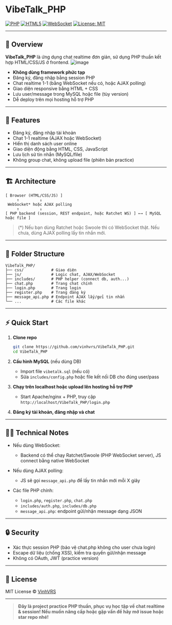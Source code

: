 # VibeTalk\_PHP

[![PHP](https://img.shields.io/badge/Backend-PHP-777bb4.svg)](https://www.php.net/)
[![HTML5](https://img.shields.io/badge/HTML5-CSS3-JS-yellow.svg)]()
[![WebSocket](https://img.shields.io/badge/Realtime-WebSocket%20or%20AJAX-blue.svg)]()
[![License: MIT](https://img.shields.io/badge/License-MIT-lightgrey.svg)](LICENSE)

---

## 💬 Overview

**VibeTalk\_PHP** là ứng dụng chat realtime đơn giản, sử dụng PHP thuần kết hợp HTML/CSS/JS ở frontend.
![image](https://github.com/user-attachments/assets/32d459c8-42f2-41cf-a2ae-1717a3221275)

* **Không dùng framework phức tạp**
* Đăng ký, đăng nhập bằng session PHP
* Chat realtime 1-1 (bằng WebSocket nếu có, hoặc AJAX polling)
* Giao diện responsive bằng HTML + CSS
* Lưu user/message trong MySQL hoặc file (tùy version)
* Dễ deploy trên mọi hosting hỗ trợ PHP

---

## 🚀 Features

* Đăng ký, đăng nhập tài khoản
* Chat 1-1 realtime (AJAX hoặc WebSocket)
* Hiển thị danh sách user online
* Giao diện động bằng HTML, CSS, JavaScript
* Lưu lịch sử tin nhắn (MySQL/file)
* Không group chat, không upload file (phiên bản practice)

---

## 🏗️ Architecture

```
[ Browser (HTML/CSS/JS) ]
     ↑         ↓
 WebSocket* hoặc AJAX polling
     ↑         ↓
[ PHP backend (session, REST endpoint, hoặc Ratchet WS) ] ←→ [ MySQL hoặc file ]
```

> (\*) Nếu bạn dùng Ratchet hoặc Swoole thì có WebSocket thật. Nếu chưa, dùng AJAX polling lấy tin nhắn mới.

---

## 📂 Folder Structure

```
VibeTalk_PHP/
├── css/            # Giao diện
├── js/             # Logic chat, AJAX/WebSocket
├── includes/       # PHP helper (connect db, auth...)
├── chat.php        # Trang chat chính
├── login.php       # Trang login
├── register.php    # Trang đăng ký
├── message_api.php # Endpoint AJAX lấy/gửi tin nhắn
└── ...             # Các file khác
```

---

## ⚡ Quick Start

1. **Clone repo**

   ```bash
   git clone https://github.com/vinhvrs/VibeTalk_PHP.git
   cd VibeTalk_PHP
   ```

2. **Cấu hình MySQL** (nếu dùng DB)

   * Import file `vibetalk.sql` (nếu có)
   * Sửa `includes/config.php` hoặc file kết nối DB cho đúng user/pass

3. **Chạy trên localhost hoặc upload lên hosting hỗ trợ PHP**

   * Start Apache/nginx + PHP, truy cập `http://localhost/VibeTalk_PHP/login.php`

4. **Đăng ký tài khoản, đăng nhập và chat**

---

## 👨‍💻 Technical Notes

* Nếu dùng WebSocket:

  * Backend có thể chạy Ratchet/Swoole (PHP WebSocket server), JS connect bằng native WebSocket
* Nếu dùng AJAX polling:

  * JS sẽ gọi `message_api.php` để lấy tin nhắn mới mỗi X giây
* Các file PHP chính:

  * `login.php`, `register.php`, `chat.php`
  * `includes/auth.php`, `includes/db.php`
  * `message_api.php`: endpoint gửi/nhận message dạng JSON

---

## 🔒 Security

* Xác thực session PHP (bảo vệ chat.php không cho user chưa login)
* Escape dữ liệu (chống XSS), kiểm tra quyền gửi/nhận message
* Không có OAuth, JWT (practice version)

---

## 📄 License

MIT License © [VinhVRS](https://github.com/vinhvrs)

---

> **Đây là project practice PHP thuần, phục vụ học tập về chat realtime & session! Nếu muốn nâng cấp hoặc gặp vấn đề hãy mở issue hoặc star repo nhé!**

